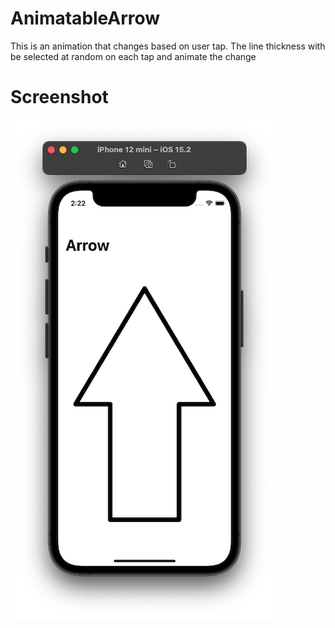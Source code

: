 # AnimatableArrow
This is an animation that changes based on user tap. The line thickness with be selected at random on each tap and animate the change

# Screenshot
![AnimatableArrow](https://github.com/JKGRAHAMs/AnimatableArrow/blob/main/ScreenshotAnimatableArrow.png)
